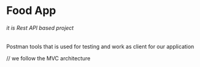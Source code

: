 # Food App

###### it is Rest API based project 

 Postman tools that is used for testing and work as client for our application

 // we follow the MVC architecture

 